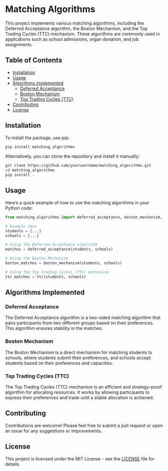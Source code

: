 # Matching Algorithms

This project implements various matching algorithms, including the Deferred Acceptance algorithm, the Boston Mechanism, and the Top Trading Cycles (TTC) mechanism. These algorithms are commonly used in applications such as school admissions, organ donation, and job assignments.

## Table of Contents

- [Installation](#installation)
- [Usage](#usage)
- [Algorithms Implemented](#algorithms-implemented)
  - [Deferred Acceptance](#deferred-acceptance)
  - [Boston Mechanism](#boston-mechanism)
  - [Top Trading Cycles (TTC)](#top-trading-cycles-ttc)
- [Contributing](#contributing)
- [License](#license)

## Installation

To install the package, use pip:

```bash
pip install matching_algorithms
```

Alternatively, you can clone the repository and install it manually:

```bash
git clone https://github.com/yourusername/matching_algorithms.git
cd matching_algorithms
pip install .

```

## Usage

Here’s a quick example of how to use the matching algorithms in your Python code:

```python
from matching_algorithms import deferred_acceptance, boston_mechanism, ttc

# Example data
students = [...]
schools = [...]

# Using the Deferred Acceptance algorithm
matches = deferred_acceptance(students, schools)

# Using the Boston Mechanism
boston_matches = boston_mechanism(students, schools)

# Using the Top Trading Cycles (TTC) mechanism
ttc_matches = ttc(students, schools)

```

## Algorithms Implemented

### Deferred Acceptance

The Deferred Acceptance algorithm is a two-sided matching algorithm that pairs participants from two different groups based on their preferences. This algorithm ensures stability in the matches.

### Boston Mechanism

The Boston Mechanism is a direct mechanism for matching students to schools, where students submit their preferences, and schools accept students based on their preferences and capacities.

### Top Trading Cycles (TTC)

The Top Trading Cycles (TTC) mechanism is an efficient and strategy-proof algorithm for allocating resources. It works by allowing participants to express their preferences and trade until a stable allocation is achieved.


## Contributing

Contributions are welcome! Please feel free to submit a pull request or open an issue for any suggestions or improvements.

## License

This project is licensed under the MIT License - see the [LICENSE](LICENSE) file for details.
